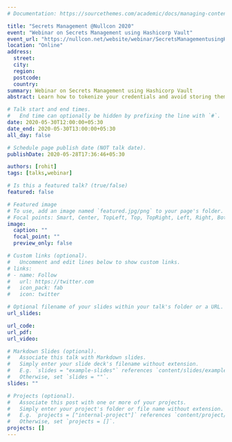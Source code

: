 ```yaml
---
# Documentation: https://sourcethemes.com/academic/docs/managing-content/

title: "Secrets Management @Nullcon 2020"
event: "Webinar on Secrets Management using Hashicorp Vault"
event_url: "https://nullcon.net/website/webinar/SecretsManagementusingHashicorpVault.php"
location: "Online"
address:
  street:
  city:
  region:
  postcode:
  country:
summary: Webinar on Secrets Management using Hashicorp Vault
abstract: Learn how to tokenize your credentials and avoid storing them in clear-text in files/environment variables by utilising a popular solution called Vault by Hashicorp.

# Talk start and end times.
#   End time can optionally be hidden by prefixing the line with `#`.
date: 2020-05-30T12:00:00+05:30
date_end: 2020-05-30T13:00:00+05:30
all_day: false

# Schedule page publish date (NOT talk date).
publishDate: 2020-05-28T17:36:46+05:30

authors: [rohit]
tags: [talks,webinar]

# Is this a featured talk? (true/false)
featured: false

# Featured image
# To use, add an image named `featured.jpg/png` to your page's folder. 
# Focal points: Smart, Center, TopLeft, Top, TopRight, Left, Right, BottomLeft, Bottom, BottomRight.
image:
  caption: ""
  focal_point: ""
  preview_only: false

# Custom links (optional).
#   Uncomment and edit lines below to show custom links.
# links:
# - name: Follow
#   url: https://twitter.com
#   icon_pack: fab
#   icon: twitter

# Optional filename of your slides within your talk's folder or a URL.
url_slides:

url_code:
url_pdf:
url_video:

# Markdown Slides (optional).
#   Associate this talk with Markdown slides.
#   Simply enter your slide deck's filename without extension.
#   E.g. `slides = "example-slides"` references `content/slides/example-slides.md`.
#   Otherwise, set `slides = ""`.
slides: ""

# Projects (optional).
#   Associate this post with one or more of your projects.
#   Simply enter your project's folder or file name without extension.
#   E.g. `projects = ["internal-project"]` references `content/project/deep-learning/index.md`.
#   Otherwise, set `projects = []`.
projects: []
---
```


